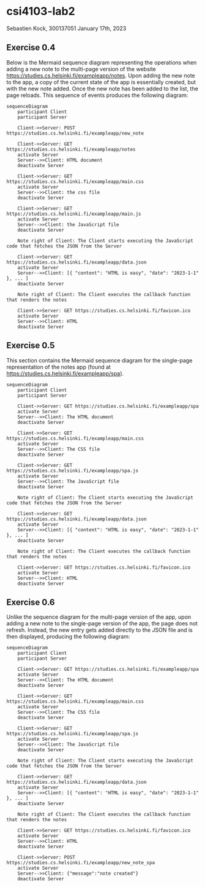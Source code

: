 # csi4103-lab2
Sebastien Kock, 300137051
January 17th, 2023

## Exercise 0.4

Below is the Mermaid sequence diagram representing the operations when adding a new note to the multi-page version of the website https://studies.cs.helsinki.fi/exampleapp/notes. Upon adding the new note to the app, a copy of the current state of the app is essentially created, but with the new note added. Once the new note has been added to the list, the page reloads. This sequence of events produces the following diagram:

```mermaid
sequenceDiagram
    participant Client
    participant Server
    
    Client->>Server: POST https://studies.cs.helsinki.fi/exampleapp/new_note

    Client->>Server: GET https://studies.cs.helsinki.fi/exampleapp/notes
    activate Server
    Server-->>Client: HTML document
    deactivate Server
    
    Client->>Server: GET https://studies.cs.helsinki.fi/exampleapp/main.css
    activate Server
    Server-->>Client: the css file
    deactivate Server
    
    Client->>Server: GET https://studies.cs.helsinki.fi/exampleapp/main.js
    activate Server
    Server-->>Client: the JavaScript file
    deactivate Server
    
    Note right of Client: The Client starts executing the JavaScript code that fetches the JSON from the Server
    
    Client->>Server: GET https://studies.cs.helsinki.fi/exampleapp/data.json
    activate Server
    Server-->>Client: [{ "content": "HTML is easy", "date": "2023-1-1" }, ... ]
    deactivate Server    

    Note right of Client: The Client executes the callback function that renders the notes 

    Client->>Server: GET https://studies.cs.helsinki.fi/favicon.ico
    activate Server
    Server-->>Client: HTML
    deactivate Server
```

## Exercise 0.5

This section contains the Mermaid sequence diagram for the single-page representation of the notes app (found at https://studies.cs.helsinki.fi/exampleapp/spa).

```mermaid
sequenceDiagram
    participant Client
    participant Server

    Client->>Server: GET https://studies.cs.helsinki.fi/exampleapp/spa
    activate Server
    Server-->>Client: The HTML document
    deactivate Server
    
    Client->>Server: GET https://studies.cs.helsinki.fi/exampleapp/main.css
    activate Server
    Server-->>Client: The CSS file
    deactivate Server
    
    Client->>Server: GET https://studies.cs.helsinki.fi/exampleapp/spa.js
    activate Server
    Server-->>Client: The JavaScript file
    deactivate Server
    
    Note right of Client: The Client starts executing the JavaScript code that fetches the JSON from the Server
    
    Client->>Server: GET https://studies.cs.helsinki.fi/exampleapp/data.json
    activate Server
    Server-->>Client: [{ "content": "HTML is easy", "date": "2023-1-1" }, ... ]
    deactivate Server

    Note right of Client: The Client executes the callback function that renders the notes 

    Client->>Server: GET https://studies.cs.helsinki.fi/favicon.ico
    activate Server
    Server-->>Client: HTML
    deactivate Server
```

## Exercise 0.6

Unlike the sequence diagram for the multi-page version of the app, upon adding a new note to the single-page version of the app, the page does not refresh. Instead, the new entry gets added directly to the JSON file and is then displayed, producing the following diagram:

```mermaid
sequenceDiagram
    participant Client
    participant Server

    Client->>Server: GET https://studies.cs.helsinki.fi/exampleapp/spa
    activate Server
    Server-->>Client: The HTML document
    deactivate Server
    
    Client->>Server: GET https://studies.cs.helsinki.fi/exampleapp/main.css
    activate Server
    Server-->>Client: The CSS file
    deactivate Server
    
    Client->>Server: GET https://studies.cs.helsinki.fi/exampleapp/spa.js
    activate Server
    Server-->>Client: The JavaScript file
    deactivate Server
    
    Note right of Client: The Client starts executing the JavaScript code that fetches the JSON from the Server
    
    Client->>Server: GET https://studies.cs.helsinki.fi/exampleapp/data.json
    activate Server
    Server-->>Client: [{ "content": "HTML is easy", "date": "2023-1-1" }, ... ]
    deactivate Server

    Note right of Client: The Client executes the callback function that renders the notes 

    Client->>Server: GET https://studies.cs.helsinki.fi/favicon.ico
    activate Server
    Server-->>Client: HTML
    deactivate Server

    Client->>Server: POST https://studies.cs.helsinki.fi/exampleapp/new_note_spa
    activate Server
    Server-->>Client: {"message":"note created"}
    deactivate Server
```